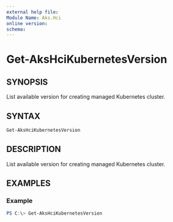 ```yaml
---
external help file: 
Module Name: Aks.Hci
online version: 
schema: 
---
```


# Get-AksHciKubernetesVersion

## SYNOPSIS
List available version for creating managed Kubernetes cluster.

## SYNTAX

```powershell
Get-AksHciKubernetesVersion
```

## DESCRIPTION
List available version for creating managed Kubernetes cluster.

## EXAMPLES

### Example 
```powershell
PS C:\> Get-AksHciKubernetesVersion
```
